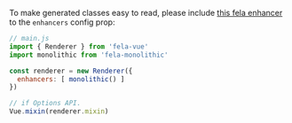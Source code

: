 
To make generated classes easy to read, please include [this fela enhancer](https://github.com/rofrischmann/fela/tree/master/packages/fela-monolithic) to the `enhancers` config prop:

```javascript
// main.js
import { Renderer } from 'fela-vue'
import monolithic from 'fela-monolithic'

const renderer = new Renderer({
  enhancers: [ monolithic() ]
})

// if Options API.
Vue.mixin(renderer.mixin)
```